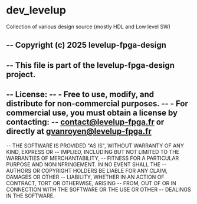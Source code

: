 # dev_levelup

Collection of various design source (mostly HDL and Low level SW)

--  Copyright (c) 2025 levelup-fpga-design
--
--  This file is part of the levelup-fpga-design project.
--
--  License:
--    - Free to use, modify, and distribute for **non-commercial** purposes.
--    - For **commercial** use, you must obtain a license by contacting:
--        contact@levelup-fpga.fr or directly at gvanroyen@levelup-fpga.fr
--
--  THE SOFTWARE IS PROVIDED "AS IS", WITHOUT WARRANTY OF ANY KIND, EXPRESS OR
--  IMPLIED, INCLUDING BUT NOT LIMITED TO THE WARRANTIES OF MERCHANTABILITY,
--  FITNESS FOR A PARTICULAR PURPOSE AND NONINFRINGEMENT. IN NO EVENT SHALL THE
--  AUTHORS OR COPYRIGHT HOLDERS BE LIABLE FOR ANY CLAIM, DAMAGES OR OTHER
--  LIABILITY, WHETHER IN AN ACTION OF CONTRACT, TORT OR OTHERWISE, ARISING
--  FROM, OUT OF OR IN CONNECTION WITH THE SOFTWARE OR THE USE OR OTHER
--  DEALINGS IN THE SOFTWARE.
